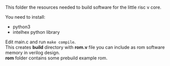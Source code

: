 This folder the resources needed to build software for the little risc v core.  
  
You need to install:
- python3
- intelhex python library

Edit main.c and run `make compile`.  
This creates **build** directory with **rom.v** file you can include as rom software memory in verilog design.  
**rom** folder contains some prebuild example rom.
